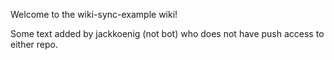 Welcome to the wiki-sync-example wiki!

Some text added by jackkoenig (not bot) who does not have push access to either repo.

